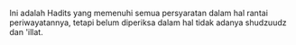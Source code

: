Ini adalah Hadits yang memenuhi semua persyaratan dalam hal rantai periwayatannya, tetapi belum diperiksa dalam hal tidak adanya shudzuudz dan 'illat.
